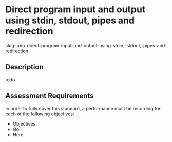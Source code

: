 
# Direct program input and output using stdin, stdout, pipes and redirection

slug: unix.direct-program-input-and-output-using-stdin,-stdout,-pipes-and-redirection

## Description
todo

## Assessment Requirements
In order to fully cover this standard, a performance must be recording for each of the following objectives:

- Objectives
- Go
- Here

          